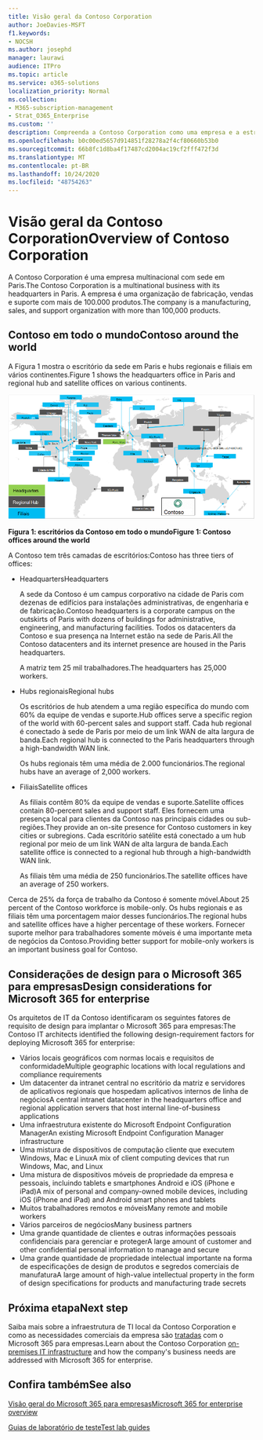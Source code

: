 ```yaml
---
title: Visão geral da Contoso Corporation
author: JoeDavies-MSFT
f1.keywords:
- NOCSH
ms.author: josephd
manager: laurawi
audience: ITPro
ms.topic: article
ms.service: o365-solutions
localization_priority: Normal
ms.collection:
- M365-subscription-management
- Strat_O365_Enterprise
ms.custom: ''
description: Compreenda a Contoso Corporation como uma empresa e a estrutura hierárquica de seus escritórios em todo o mundo.
ms.openlocfilehash: b0c00ed5657d914851f28278a2f4cf80660b53b0
ms.sourcegitcommit: 66b8fc1d8ba4f17487cd2004ac19cf2fff472f3d
ms.translationtype: MT
ms.contentlocale: pt-BR
ms.lasthandoff: 10/24/2020
ms.locfileid: "48754263"
---
```

# <a name="overview-of-contoso-corporation"></a><span data-ttu-id="37396-103">Visão geral da Contoso Corporation</span><span class="sxs-lookup"><span data-stu-id="37396-103">Overview of Contoso Corporation</span></span>

<span data-ttu-id="37396-104">A Contoso Corporation é uma empresa multinacional com sede em Paris.</span><span class="sxs-lookup"><span data-stu-id="37396-104">The Contoso Corporation is a multinational business with its headquarters in Paris.</span></span> <span data-ttu-id="37396-105">A empresa é uma organização de fabricação, vendas e suporte com mais de 100.000 produtos.</span><span class="sxs-lookup"><span data-stu-id="37396-105">The company is a manufacturing, sales, and support organization with more than 100,000 products.</span></span>

## <a name="contoso-around-the-world"></a><span data-ttu-id="37396-106">Contoso em todo o mundo</span><span class="sxs-lookup"><span data-stu-id="37396-106">Contoso around the world</span></span>

<span data-ttu-id="37396-107">A Figura 1 mostra o escritório da sede em Paris e hubs regionais e filiais em vários continentes.</span><span class="sxs-lookup"><span data-stu-id="37396-107">Figure 1 shows the headquarters office in Paris and regional hub and satellite offices on various continents.</span></span>

![Escritórios da Contoso em todo o mundo](../media/contoso-overview/contoso-overview-fig1.png)

<span data-ttu-id="37396-109">**Figura 1: escritórios da Contoso em todo o mundo**</span><span class="sxs-lookup"><span data-stu-id="37396-109">**Figure 1: Contoso offices around the world**</span></span>
 
<span data-ttu-id="37396-110">A Contoso tem três camadas de escritórios:</span><span class="sxs-lookup"><span data-stu-id="37396-110">Contoso has three tiers of offices:</span></span>

- <span data-ttu-id="37396-111">Headquarters</span><span class="sxs-lookup"><span data-stu-id="37396-111">Headquarters</span></span>

  <span data-ttu-id="37396-112">A sede da Contoso é um campus corporativo na cidade de Paris com dezenas de edifícios para instalações administrativas, de engenharia e de fabricação.</span><span class="sxs-lookup"><span data-stu-id="37396-112">Contoso headquarters is a corporate campus on the outskirts of Paris with dozens of buildings for administrative, engineering, and manufacturing facilities.</span></span> <span data-ttu-id="37396-113">Todos os datacenters da Contoso e sua presença na Internet estão na sede de Paris.</span><span class="sxs-lookup"><span data-stu-id="37396-113">All the Contoso datacenters and its internet presence are housed in the Paris headquarters.</span></span>

  <span data-ttu-id="37396-114">A matriz tem 25 mil trabalhadores.</span><span class="sxs-lookup"><span data-stu-id="37396-114">The headquarters has 25,000 workers.</span></span>

- <span data-ttu-id="37396-115">Hubs regionais</span><span class="sxs-lookup"><span data-stu-id="37396-115">Regional hubs</span></span>

  <span data-ttu-id="37396-116">Os escritórios de hub atendem a uma região específica do mundo com 60% da equipe de vendas e suporte.</span><span class="sxs-lookup"><span data-stu-id="37396-116">Hub offices serve a specific region of the world with 60-percent sales and support staff.</span></span> <span data-ttu-id="37396-117">Cada hub regional é conectado à sede de Paris por meio de um link WAN de alta largura de banda.</span><span class="sxs-lookup"><span data-stu-id="37396-117">Each regional hub is connected to the Paris headquarters through a high-bandwidth WAN link.</span></span>

  <span data-ttu-id="37396-118">Os hubs regionais têm uma média de 2.000 funcionários.</span><span class="sxs-lookup"><span data-stu-id="37396-118">The regional hubs have an average of 2,000 workers.</span></span>

- <span data-ttu-id="37396-119">Filiais</span><span class="sxs-lookup"><span data-stu-id="37396-119">Satellite offices</span></span>

  <span data-ttu-id="37396-120">As filiais contêm 80% da equipe de vendas e suporte.</span><span class="sxs-lookup"><span data-stu-id="37396-120">Satellite offices contain 80-percent sales and support staff.</span></span> <span data-ttu-id="37396-121">Eles fornecem uma presença local para clientes da Contoso nas principais cidades ou sub-regiões.</span><span class="sxs-lookup"><span data-stu-id="37396-121">They provide an on-site presence for Contoso customers in key cities or subregions.</span></span> <span data-ttu-id="37396-122">Cada escritório satélite está conectado a um hub regional por meio de um link WAN de alta largura de banda.</span><span class="sxs-lookup"><span data-stu-id="37396-122">Each satellite office is connected to a regional hub through a high-bandwidth WAN link.</span></span>

  <span data-ttu-id="37396-123">As filiais têm uma média de 250 funcionários.</span><span class="sxs-lookup"><span data-stu-id="37396-123">The satellite offices have an average of 250 workers.</span></span>

<span data-ttu-id="37396-124">Cerca de 25% da força de trabalho da Contoso é somente móvel.</span><span class="sxs-lookup"><span data-stu-id="37396-124">About 25 percent of the Contoso workforce is mobile-only.</span></span> <span data-ttu-id="37396-125">Os hubs regionais e as filiais têm uma porcentagem maior desses funcionários.</span><span class="sxs-lookup"><span data-stu-id="37396-125">The regional hubs and satellite offices have a higher percentage of these workers.</span></span> <span data-ttu-id="37396-126">Fornecer suporte melhor para trabalhadores somente móveis é uma importante meta de negócios da Contoso.</span><span class="sxs-lookup"><span data-stu-id="37396-126">Providing better support for mobile-only workers is an important business goal for Contoso.</span></span>

## <a name="design-considerations-for-microsoft-365-for-enterprise"></a><span data-ttu-id="37396-127">Considerações de design para o Microsoft 365 para empresas</span><span class="sxs-lookup"><span data-stu-id="37396-127">Design considerations for Microsoft 365 for enterprise</span></span>

<span data-ttu-id="37396-128">Os arquitetos de IT da Contoso identificaram os seguintes fatores de requisito de design para implantar o Microsoft 365 para empresas:</span><span class="sxs-lookup"><span data-stu-id="37396-128">The Contoso IT architects identified the following design-requirement factors for deploying Microsoft 365 for enterprise:</span></span>

- <span data-ttu-id="37396-129">Vários locais geográficos com normas locais e requisitos de conformidade</span><span class="sxs-lookup"><span data-stu-id="37396-129">Multiple geographic locations with local regulations and compliance requirements</span></span>
- <span data-ttu-id="37396-130">Um datacenter da intranet central no escritório da matriz e servidores de aplicativos regionais que hospedam aplicativos internos de linha de negócios</span><span class="sxs-lookup"><span data-stu-id="37396-130">A central intranet datacenter in the headquarters office and regional application servers that host internal line-of-business applications</span></span>
- <span data-ttu-id="37396-131">Uma infraestrutura existente do Microsoft Endpoint Configuration Manager</span><span class="sxs-lookup"><span data-stu-id="37396-131">An existing Microsoft Endpoint Configuration Manager infrastructure</span></span>
- <span data-ttu-id="37396-132">Uma mistura de dispositivos de computação cliente que executem Windows, Mac e Linux</span><span class="sxs-lookup"><span data-stu-id="37396-132">A mix of client computing devices that run Windows, Mac, and Linux</span></span>
- <span data-ttu-id="37396-133">Uma mistura de dispositivos móveis de propriedade da empresa e pessoais, incluindo tablets e smartphones Android e iOS (iPhone e iPad)</span><span class="sxs-lookup"><span data-stu-id="37396-133">A mix of personal and company-owned mobile devices, including iOS (iPhone and iPad) and Android smart phones and tablets</span></span>
- <span data-ttu-id="37396-134">Muitos trabalhadores remotos e móveis</span><span class="sxs-lookup"><span data-stu-id="37396-134">Many remote and mobile workers</span></span>
- <span data-ttu-id="37396-135">Vários parceiros de negócios</span><span class="sxs-lookup"><span data-stu-id="37396-135">Many business partners</span></span>
- <span data-ttu-id="37396-136">Uma grande quantidade de clientes e outras informações pessoais confidenciais para gerenciar e proteger</span><span class="sxs-lookup"><span data-stu-id="37396-136">A large amount of customer and other confidential personal information to manage and secure</span></span>
- <span data-ttu-id="37396-137">Uma grande quantidade de propriedade intelectual importante na forma de especificações de design de produtos e segredos comerciais de manufatura</span><span class="sxs-lookup"><span data-stu-id="37396-137">A large amount of high-value intellectual property in the form of design specifications for products and manufacturing trade secrets</span></span>

## <a name="next-step"></a><span data-ttu-id="37396-138">Próxima etapa</span><span class="sxs-lookup"><span data-stu-id="37396-138">Next step</span></span>

<span data-ttu-id="37396-139">Saiba mais sobre a infraestrutura de TI local da Contoso Corporation e como as necessidades comerciais da empresa são [tratadas](contoso-infra-needs.md) com o Microsoft 365 para empresas.</span><span class="sxs-lookup"><span data-stu-id="37396-139">Learn about the Contoso Corporation [on-premises IT infrastructure](contoso-infra-needs.md) and how the company's business needs are addressed with Microsoft 365 for enterprise.</span></span>

## <a name="see-also"></a><span data-ttu-id="37396-140">Confira também</span><span class="sxs-lookup"><span data-stu-id="37396-140">See also</span></span>

[<span data-ttu-id="37396-141">Visão geral do Microsoft 365 para empresas</span><span class="sxs-lookup"><span data-stu-id="37396-141">Microsoft 365 for enterprise overview</span></span>](microsoft-365-overview.md)

[<span data-ttu-id="37396-142">Guias de laboratório de teste</span><span class="sxs-lookup"><span data-stu-id="37396-142">Test lab guides</span></span>](m365-enterprise-test-lab-guides.md)
